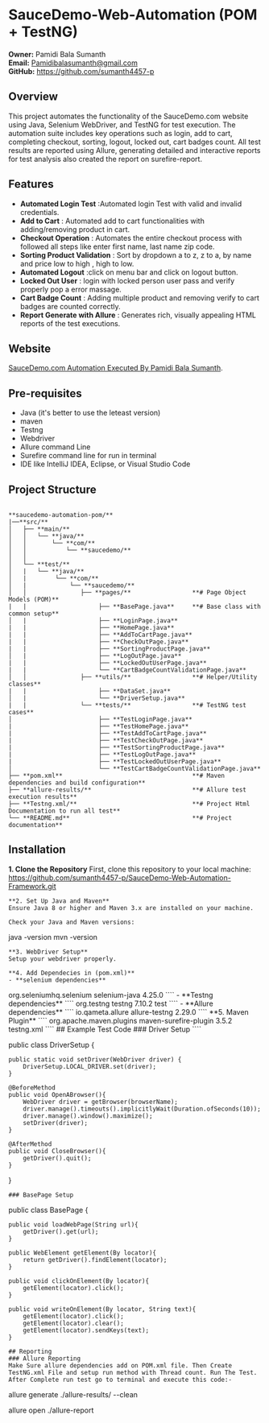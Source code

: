 # SauceDemo-Web-Automation (POM + TestNG)

**Owner:** Pamidi Bala Sumanth  
**Email:** Pamidibalasumanth@gmail.com  
**GitHub:** https://github.com/sumanth4457-p
## Overview
This project automates the functionality of the SauceDemo.com website using Java, Selenium WebDriver, and TestNG for test execution. The automation suite includes key operations such as login, add to cart, completing checkout, sorting, logout, locked out, cart badges count. All test results are reported using Allure, generating detailed and interactive reports for test analysis also created the report on surefire-report.

## Features
* **Automated Login Test** :Automated login Test with valid and invalid credentials. <br>
* **Add to Cart** : Automated add to cart functionalities with adding/removing product in cart. <br>
* **Checkout Operation** : Automates the entire checkout process with followed all steps like enter first name, last name zip code. <br>
* **Sorting Product Validation** : Sort by dropdown a to z, z to a, by name and price low to high , high to low. <br>
* **Automated Logout** :click on menu bar and click on logout button. <br>
* **Locked Out User** : login with locked person user pass and verify properly pop a error massage. <br>
* **Cart Badge Count** : Adding multiple product and removing verify to cart badges are counted correctly. <br>
* **Report Generate with Allure** : Generates rich, visually appealing HTML reports of the test executions.

## Website
[SauceDemo.com Automation Executed By Pamidi Bala Sumanth](https://www.saucedemo.com/).

## Pre-requisites
* Java (it's better to use the leteast version)
* maven
* Testng
* Webdriver
* Allure command Line
* Surefire command line for run in terminal
* IDE like IntelliJ IDEA, Eclipse, or Visual Studio Code
## Project Structure
````

**saucedemo-automation-pom/**  
|──**src/**  
│   ├── **main/**  
│   │   └── **java/**  
│   │       └── **com/**  
│   │           └── **saucedemo/**  
│   │             
│   └── **test/**  
│   |   └── **java/**  
│   |        └── **com/**  
│   |            └── **saucedemo/**  
│   │               ├── **pages/**                 **# Page Object Models (POM)**
|   |                    ├── **BasePage.java**     **# Base class with common setup** 
│   |                    ├── **LoginPage.java**
|   |                    ├── **HomePage.java**
|   |                    ├── **AddToCartPage.java**
|   |                    ├── **CheckOutPage.java**
|   |                    ├── **SortingProductPage.java**
│   |                    ├── **LogOutPage.java**
|   |                    ├── **LockedOutUserPage.java**
|   |                    └── **CartBadgeCountValidationPage.java**
│   │               ├── **utils/**                 **# Helper/Utility classes**
|   |                    ├── **DataSet.java**
│   |                    └── **DriverSetup.java**  
|   |               └── **tests/**                 **# TestNG test cases**  
│                        ├── **TestLoginPage.java**
|                        ├── **TestHomePage.java**
|                        ├── **TestAddToCartPage.java**
|                        ├── **TestCheckOutPage.java**
|                        ├── **TestSortingProductPage.java**
|                        ├── **TestLogOutPage.java**
|                        ├── **TestLockedOutUserPage.java**
│                        └── **TestCartBadgeCountValidationPage.java**   
├── **pom.xml**                                    **# Maven dependencies and build configuration**  
├── **allure-results/**                            **# Allure test execution results**
├── **Testng.xml/**                                **# Project Html Documentation to run all test**
└── **README.md**                                  **# Project documentation**  
````
## Installation
**1. Clone the Repository**
First, clone this repository to your local machine:
https://github.com/sumanth4457-p/SauceDemo-Web-Automation-Framework.git
````
**2. Set Up Java and Maven**
Ensure Java 8 or higher and Maven 3.x are installed on your machine.

Check your Java and Maven versions:
````

java -version
mvn -version
````
**3. WebDriver Setup**
Setup your webdriver properly.

**4. Add Dependecies in (pom.xml)**
- **selenium dependencies**
````

<!-- https://mvnrepository.com/artifact/org.seleniumhq.selenium/selenium-java -->
<dependency>
      <groupId>org.seleniumhq.selenium</groupId>
      <artifactId>selenium-java</artifactId>
      <version>4.25.0</version>
</dependency>
````
- **Testng dependencies**
````

<!-- https://mvnrepository.com/artifact/org.testng/testng -->
<dependency>
      <groupId>org.testng</groupId>
      <artifactId>testng</artifactId>
      <version>7.10.2</version>
      <scope>test</scope>
</dependency>
````
- **Allure dependencies**
````

<!-- https://mvnrepository.com/artifact/io.qameta.allure/allure-testng -->
<dependency>
      <groupId>io.qameta.allure</groupId>
      <artifactId>allure-testng</artifactId>
      <version>2.29.0</version>
</dependency>
````
**5. Maven Plugin**
````

<plugins>
      <plugin>
        <groupId>org.apache.maven.plugins</groupId>
        <artifactId>maven-surefire-plugin</artifactId>
        <version>3.5.2</version>
        <configuration>
          <suiteXmlFiles>
            <suiteXmlFile>testng.xml</suiteXmlFile>
          </suiteXmlFiles>
        </configuration>
      </plugin>
</plugins>
````
## Example Test Code
### Driver Setup
````

public class DriverSetup {

    public static void setDriver(WebDriver driver) {
        DriverSetup.LOCAL_DRIVER.set(driver);
    }

    @BeforeMethod
    public void OpenABrowser(){
        WebDriver driver = getBrowser(browserName);
        driver.manage().timeouts().implicitlyWait(Duration.ofSeconds(10));
        driver.manage().window().maximize();
        setDriver(driver);
    }

    @AfterMethod
    public void CloseBrowser(){
        getDriver().quit();
    }
}
````
### BasePage Setup
````

public class BasePage {

    public void loadWebPage(String url){
        getDriver().get(url);
    }

    public WebElement getElement(By locator){
        return getDriver().findElement(locator);
    }

    public void clickOnElement(By locator){
        getElement(locator).click();
    }

    public void writeOnElement(By locator, String text){
        getElement(locator).click();
        getElement(locator).clear();
        getElement(locator).sendKeys(text);
    }
````
## Reporting
### Allure Reporting
Make Sure allure dependencies add on POM.xml file. Then Create TestNG.xml File and setup run method with Thread count. Run The Test.
After Complete run test go to terminal and execute this code:- 
````

allure generate ./allure-results/ --clean

allure open ./allure-report
````
